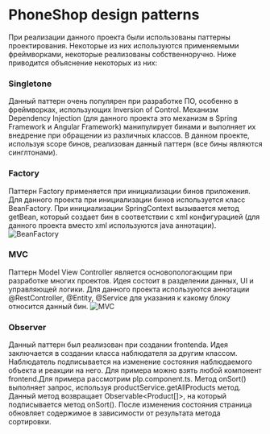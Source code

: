 # PhoneShop design patterns
При реализации данного проекта были использованы паттерны проектирования. Некоторые из них используются применяемыми фреймворками, некоторые реализованы собственноручно. Ниже приводится объяснение некоторых из них:
### Singletone
Данный паттерн очень популярен при разработке ПО, особенно в фреймворках, использующих Inversion of Control. Механизм Dependency Injection (для данного проекта это механизм в Spring Framework и Angular Framework) манипулирует бинами и выполняет их внедрение при обращении из различных классов. В данном проекте, используя scope бинов, реализован данный паттерн (все бины являются синглтонами).
### Factory
Паттерн Factory применяется при инициализации бинов приложения. Для данного проекта при инициализации бинов используется класс BeanFactory. При инициализации SpringContext вызывается метод getBean, который создает бин в соответствии с xml конфигурацией (для данного проекта вместо xml используются java аннотации).
![BeanFactory](https://raw.githubusercontent.com/s1ovak/PhoneShop/master/DesignPatterns/Screens/springFactory.png)
### MVC
Паттерн Model View Controller является основопологающим при разработке многих проектов. Идея состоит в разделении данных, UI и управляющей логики. Для данного проекта используются аннотации @RestController, @Entity, @Service для указания к какому блоку относится данный бин.
![MVC](https://raw.githubusercontent.com/s1ovak/PhoneShop/master/DesignPatterns/Screens/mvc.png)
### Observer
Данный паттерн был реализован при создании frontendа. Идея заключается в создании класса наблюдателя за другим классом. Наблюдатель подписывается на изменение состояния наблюдаемого объекта и реакции на него. Для примера можно взять любой компонент frontend.Для примера рассмотрим plp.component.ts. Метод onSort() выполняет запрос, используя productService.getAllProducts метод. Данный метод возвращает Observable<Product[]>, на который подписывается метод onSort(). После изменения состояния страница обновляет содержимое в зависимости от результата метода сортировки.
